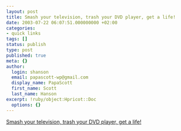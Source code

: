 ```yaml
---
layout: post
title: Smash your television, trash your DVD player, get a life!
date: 2003-07-22 06:07:51.000000000 +02:00
categories:
- quick links
tags: []
status: publish
type: post
published: true
meta: {}
author:
  login: shanson
  email: papascott-wp@gmail.com
  display_name: PapaScott
  first_name: Scott
  last_name: Hanson
excerpt: !ruby/object:Hpricot::Doc
  options: {}
---
```

<p><a title="I didn't catch that, let me turn the sound down so you can repeat it" href="http://dunne.dyn.dhs.org/~paul/weblog/2003/07/20030721.html#Profit_Protection">Smash your television, trash your DVD player, get a life!</a></p>
